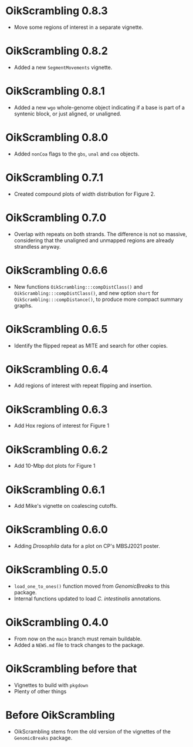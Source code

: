 # OikScrambling 0.8.3

* Move some regions of interest in a separate vignette.

# OikScrambling 0.8.2

* Added a new `SegmentMovements` vignette.

# OikScrambling 0.8.1

* Added a new `wgo` whole-genome object indicating if a base is part of a
  syntenic block, or just aligned, or unaligned.

# OikScrambling 0.8.0

* Added `nonCoa` flags to the `gbs`, `unal` and `coa` objects.

# OikScrambling 0.7.1

* Created compound plots of width distribution for Figure 2.

# OikScrambling 0.7.0

* Overlap with repeats on both strands.  The difference is not so massive,
  considering that the unaligned and unmapped regions are already strandless
  anyway.

# OikScrambling 0.6.6

* New functions `OikScrambling:::compDistClass()` and
  `OikScrambling:::compDistClass()`, and new option `short` for
  `OikScrambling:::compDistance()`, to produce more compact summary graphs.

# OikScrambling 0.6.5

* Identify the flipped repeat as MITE and search for other copies.

# OikScrambling 0.6.4

* Add regions of interest with repeat flipping and insertion.

# OikScrambling 0.6.3

* Add Hox regions of interest for Figure 1

# OikScrambling 0.6.2

* Add 10-Mbp dot plots for Figure 1

# OikScrambling 0.6.1

* Add Mike's vignette on coalescing cutoffs.

# OikScrambling 0.6.0

* Adding _Drosophila_ data for a plot on CP's MBSJ2021 poster.

# OikScrambling 0.5.0

* `load_one_to_ones()` function moved from _GenomicBreaks_ to this package.
* Internal functions updated to load _C. intestinalis_ annotations.

# OikScrambling 0.4.0

* From now on the `main` branch must remain buildable.
* Added a `NEWS.md` file to track changes to the package.

# OikScrambling before that

* Vignettes to build with `pkgdown`
* Plenty of other things

# Before OikScrambling

* OikScrambling stems from the old version of the vignettes
  of the `GenomicBreaks` package.
